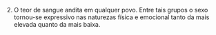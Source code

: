 ﻿2. O teor de sangue andita em qualquer povo. Entre tais grupos o sexo tornou-se expressivo nas naturezas física e emocional tanto da mais elevada quanto da mais baixa.